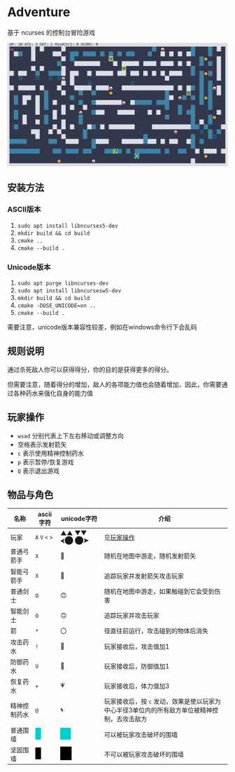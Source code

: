 # Adventure

基于 ncurses 的控制台冒险游戏

![record](assets/record.gif)

## 安装方法

### ASCII版本

1. `sudo apt install libncurses5-dev`
2. `mkdir build && cd build`
3. `cmake ..`
4. `cmake --build .`

### Unicode版本

1. `sudo apt purge libncurses-dev`
2. `sudo apt install libncursesw5-dev`
2. `mkdir build && cd build`
2. `cmake -DUSE_UNICODE=on ..`
2. `cmake --build .`

需要注意，unicode版本兼容性较差，例如在windows命令行下会乱码

## 规则说明

通过杀死敌人你可以获得得分，你的目的是获得更多的得分。

但需要注意，随着得分的增加，敌人的各项能力值也会随着增加，因此，你需要通过各种药水来强化自身的能力值

## 玩家操作

- `wsad` 分别代表上下左右移动或调整方向
- 空格表示发射箭矢
- `c` 表示使用精神控制药水
- `p` 表示暂停/恢复游戏
- `Q` 表示退出游戏

## 物品与角色

| 名称         | ascii字符                                                    | unicode字符                                                  | 介绍                                                         |
| ------------ | ------------------------------------------------------------ | ------------------------------------------------------------ | ------------------------------------------------------------ |
| 玩家         | `A` `V` `<` `>`                                              | ▲▲ ▼▼ ⮜⬤  ⬤➤                                                 | 见[玩家操作](#玩家操作)                                      |
| 普通弓箭手   | `X`                                                          | 🤡                                                            | 随机在地图中游走，随机发射箭矢                               |
| 智能弓箭手   | `X`                                                          | 🤡                                                            | 追踪玩家并发射箭矢攻击玩家                                   |
| 普通剑士     | `O`                                                          | 🙃                                                            | 随机在地图中游走，如果触碰到它会受到伤害                     |
| 智能剑士     | `O`                                                          | 🙃                                                            | 追踪玩家并攻击玩家                                           |
| 箭           | `*`                                                          | 〇                                                           | 径直往前运行，攻击碰到的物体后消失                           |
| 攻击药水     | `!`                                                          | 🏹                                                            | 玩家接收后，攻击值加1                                        |
| 防御药水     | `U`                                                          | 🔰                                                            | 玩家接收后，防御值加1                                        |
| 恢复药水     | `+`                                                          | 💗                                                            | 玩家接收后，体力值加3                                        |
| 精神控制药水 | `@`                                                          | 🌀                                                            | 玩家接收后，按 `c` 发动，效果是使以玩家为中心半径3单位内的所有敌方单位被精神控制，去攻击敌方 |
| 普通围墙     | ![image-20220611095841929](assets/image-20220611095841929.png) | ![image-20220611094810588](assets/image-20220611094810588.png) | 可以被玩家攻击破坏的围墙                                     |
| 坚固围墙     | ![image-20220611095928999](assets/image-20220611095928999.png) | ![image-20220611094826365](assets/image-20220611094826365.png) | 不可以被玩家攻击破坏的围墙                                   |

